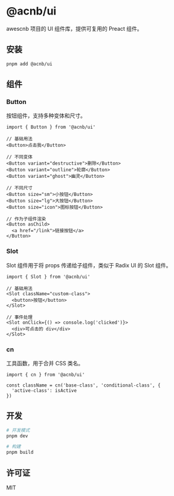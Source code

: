 # @acnb/ui

awescnb 项目的 UI 组件库，提供可复用的 Preact 组件。

## 安装

```bash
pnpm add @acnb/ui
```

## 组件

### Button

按钮组件，支持多种变体和尺寸。

```tsx
import { Button } from '@acnb/ui'

// 基础用法
<Button>点击我</Button>

// 不同变体
<Button variant="destructive">删除</Button>
<Button variant="outline">轮廓</Button>
<Button variant="ghost">幽灵</Button>

// 不同尺寸
<Button size="sm">小按钮</Button>
<Button size="lg">大按钮</Button>
<Button size="icon">图标按钮</Button>

// 作为子组件渲染
<Button asChild>
  <a href="/link">链接按钮</a>
</Button>
```

### Slot

Slot 组件用于将 props 传递给子组件，类似于 Radix UI 的 Slot 组件。

```tsx
import { Slot } from '@acnb/ui'

// 基础用法
<Slot className="custom-class">
  <button>按钮</button>
</Slot>

// 事件处理
<Slot onClick={() => console.log('clicked')}>
  <div>可点击的 div</div>
</Slot>
```

### cn

工具函数，用于合并 CSS 类名。

```tsx
import { cn } from '@acnb/ui'

const className = cn('base-class', 'conditional-class', {
  'active-class': isActive
})
```

## 开发

```bash
# 开发模式
pnpm dev

# 构建
pnpm build
```

## 许可证

MIT
